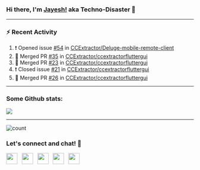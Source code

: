 ### Hi there, I'm [Jayesh!](https://technodisaster.com) aka Techno-Disaster 👋


---

### :zap: Recent Activity

<!--START_SECTION:activity-->
1. ❗️ Opened issue [#54](https://github.com//CCExtractor/Deluge-mobile-remote-client/issues/54) in [CCExtractor/Deluge-mobile-remote-client](https://github.com//CCExtractor/Deluge-mobile-remote-client)
2. 🎉 Merged PR [#35](https://github.com//CCExtractor/ccextractorfluttergui/pull/35) in [CCExtractor/ccextractorfluttergui](https://github.com//CCExtractor/ccextractorfluttergui)
3. 🎉 Merged PR [#23](https://github.com//CCExtractor/ccextractorfluttergui/pull/23) in [CCExtractor/ccextractorfluttergui](https://github.com//CCExtractor/ccextractorfluttergui)
4. ❗️ Closed issue [#21](https://github.com//CCExtractor/ccextractorfluttergui/issues/21) in [CCExtractor/ccextractorfluttergui](https://github.com//CCExtractor/ccextractorfluttergui)
5. 🎉 Merged PR [#26](https://github.com//CCExtractor/ccextractorfluttergui/pull/26) in [CCExtractor/ccextractorfluttergui](https://github.com//CCExtractor/ccextractorfluttergui)
<!--END_SECTION:activity-->

---

### Some Github stats:

<a href="https://github.com/anuraghazra/github-readme-stats">
  <img align="center" src="https://github-readme-stats.vercel.app/api?username=Techno-Disaster&include_all_commits=false&count_private=true&show_icons=true&icon_color=f3437a&bg_color=30,f2ffe6,e6ffff" />
</a>

---

![count](https://komarev.com/ghpvc/?username=Techno-Disaster)


### Let's connect and chat! :incoming_envelope:

<p>
 <a href="https://gitlab.com/Techno-Disaster"><img height="30" src="https://img.shields.io/badge/gitlab-FCA121.svg??&style=for-the-badge&logo=gitlab"></a>&nbsp;&nbsp;
<a href="https://twitter.com/techno_disaster"><img height="30" src="https://img.shields.io/badge/twitter-%231DA1F2.svg?&style=for-the-badge&logo=twitter&logoColor=white"></a>&nbsp;&nbsp;
<a href="mailto:nirvejayesh@gmail.com"><img height="30" src="https://img.shields.io/badge/gmail-c14438?&style=for-the-badge&logo=gmail&logoColor=white"></a>&nbsp;&nbsp;
<a href="https://t.me/techno_disaster"><img height="30" src="https://img.shields.io/badge/telegram-blue?&style=for-the-badge&logo=telegram&logoColor=white" /></a>&nbsp;&nbsp;
<a href="https://www.linkedin.com/in/techno-disaster/"><img height="30" src="https://img.shields.io/badge/linkedin-blue.svg?&style=for-the-badge&logo=linkedin&logoColor=white"></a>&nbsp;&nbsp;

</p>
